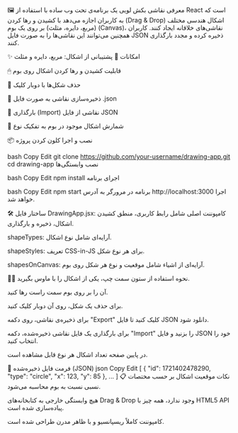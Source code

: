 🖼 معرفی
نقاشی بکش لویی یک برنامه‌ی تحت وب ساده با استفاده از React است که به کاربران اجازه می‌دهد با کشیدن و رها کردن (Drag & Drop) اشکال هندسی مختلف (مربع، دایره، مثلث) بر روی یک بوم (Canvas)، نقاشی‌های خلاقانه ایجاد کنند. کاربران همچنین می‌توانند این نقاشی‌ها را به صورت فایل JSON ذخیره کرده و مجدد بارگذاری کنند.

✨ امکانات
🎨 پشتیبانی از اشکال: مربع، دایره و مثلث

🖱 قابلیت کشیدن و رها کردن اشکال روی بوم

🧽 حذف شکل‌ها با دوبار کلیک

💾 ذخیره‌سازی نقاشی به صورت فایل .json

📂 بارگذاری (Import) نقاشی از فایل JSON

🔢 شمارش اشکال موجود در بوم به تفکیک نوع

📦 نصب و اجرا
کلون کردن پروژه

bash
Copy
Edit
git clone https://github.com/your-username/drawing-app.git
cd drawing-app
نصب وابستگی‌ها

bash
Copy
Edit
npm install
اجرای برنامه

bash
Copy
Edit
npm start
برنامه در مرورگر به آدرس http://localhost:3000 اجرا خواهد شد.

🛠 ساختار فایل
DrawingApp.jsx: کامپوننت اصلی شامل رابط کاربری، منطق کشیدن اشکال، ذخیره و بارگذاری.

shapeTypes: آرایه‌ای شامل نوع اشکال.

shapeStyles: تعریف CSS-in-JS برای هر نوع شکل.

shapesOnCanvas: آرایه‌ای از اشیاء شامل موقعیت و نوع هر شکل روی بوم.

🧑‍🏫 نحوه استفاده
از ستون سمت چپ، یکی از اشکال را با ماوس بگیرید.

آن را بر روی بوم سمت راست رها کنید.

برای حذف یک شکل، روی آن دوبار کلیک کنید.

برای ذخیره‌ی نقاشی، روی دکمه "Export" کلیک کنید تا فایل JSON دانلود شود.

برای بارگذاری یک فایل نقاشی ذخیره‌شده، دکمه "Import" را بزنید و فایل JSON خود را انتخاب کنید.

در پایین صفحه تعداد اشکال هر نوع قابل مشاهده است.

📝 فرمت فایل ذخیره‌شده (JSON)
json
Copy
Edit
[
  {
    "id": 1721402478290,
    "type": "circle",
    "x": 123,
    "y": 85
  },
  ...
]
📋 نکات
موقعیت اشکال بر حسب مختصات نسبی نسبت به بوم محاسبه می‌شود.

هیچ وابستگی خارجی به کتابخانه‌های Drag & Drop وجود ندارد، همه چیز با HTML5 API پیاده‌سازی شده است.

کامپوننت کاملاً ریسپانسیو و با ظاهر مدرن طراحی شده است.

